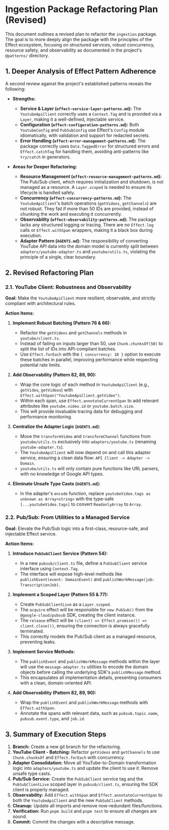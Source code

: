 # Ingestion Package Refactoring Plan (Revised)

This document outlines a revised plan to refactor the `ingestion` package. The goal is to more deeply align the package with the principles of the Effect ecosystem, focusing on structured services, robust concurrency, resource safety, and observability as documented in the project's `@patterns/` directory.

## 1. Deeper Analysis of Effect Pattern Adherence

A second review against the project's established patterns reveals the following:

*   **Strengths:**
    *   **Service & Layer (`effect-service-layer-patterns.md`):** The `YoutubeApiClient` correctly uses a `Context.Tag` and is provided via a `Layer`, making it a well-defined, injectable service.
    *   **Configuration (`effect-configuration-patterns.md`):** Both `YoutubeConfig` and `PubSubConfig` use Effect's `Config` module idiomatically, with validation and support for redacted secrets.
    *   **Error Handling (`effect-error-management-patterns.md`):** The package correctly uses `Data.TaggedError` for structured errors and `Effect.catchTag` for handling them, avoiding anti-patterns like `try/catch` in generators.

*   **Areas for Deeper Refactoring:**
    *   **Resource Management (`effect-resource-management-patterns.md`):** The Pub/Sub client, which requires initialization and shutdown, is not managed as a resource. A `Layer.scoped` is needed to ensure its lifecycle is handled safely.
    *   **Concurrency (`effect-concurrency-patterns.md`):** The `YoutubeApiClient`'s batch operations (`getVideos`, `getChannels`) are not robust. They fail if more than 50 IDs are provided, instead of chunking the work and executing it concurrently.
    *   **Observability (`effect-observability-patterns.md`):** The package lacks any structured logging or tracing. There are no `Effect.log` calls or `Effect.withSpan` wrappers, making it a black box during execution.
    *   **Adapter Pattern (`AGENTS.md`):** The responsibility of converting YouTube API data into the domain model is currently split between `adapters/youtube-adapter.ts` and `youtube/utils.ts`, violating the principle of a single, clear boundary.

## 2. Revised Refactoring Plan

### 2.1. YouTube Client: Robustness and Observability

**Goal:** Make the `YoutubeApiClient` more resilient, observable, and strictly compliant with architectural rules.

**Action Items:**

1.  **Implement Robust Batching (Pattern 76 & 66):**
    *   Refactor the `getVideos` and `getChannels` methods in `youtube/client.ts`.
    *   Instead of failing on inputs larger than 50, use `Chunk.chunksOf(50)` to split the list of IDs into API-compliant batches.
    *   Use `Effect.forEach` with the `{ concurrency: 10 }` option to execute these batches in parallel, improving performance while respecting potential rate limits.

2.  **Add Observability (Pattern 82, 89, 90):**
    *   Wrap the core logic of each method in `YoutubeApiClient` (e.g., `getVideo`, `getVideos`) with `Effect.withSpan("YoutubeApiClient.getVideo")`.
    *   Within each span, use `Effect.annotateCurrentSpan` to add relevant attributes like `youtube.video.id` or `youtube.batch.size`.
    *   This will provide invaluable tracing data for debugging and performance monitoring.

3.  **Centralize the Adapter Logic (`AGENTS.md`):**
    *   Move the `transformVideo` and `transformChannel` functions from `youtube/utils.ts` exclusively into `adapters/youtube.ts` (renaming `youtube-adapter.ts`).
    *   The `YoutubeApiClient` will now depend on and call this adapter service, ensuring a clean data flow: `API Client -> Adapter -> Domain`.
    *   `youtube/utils.ts` will only contain pure functions like URL parsers, with no knowledge of Google API types.

4.  **Eliminate Unsafe Type Casts (`AGENTS.md`):**
    *   In the adapter's `encode` function, replace `youtubeVideo.tags as unknown as Array<string>` with the type-safe `[...youtubeVideo.tags]` to convert `ReadonlyArray` to `Array`.

### 2.2. Pub/Sub: From Utilities to a Managed Service

**Goal:** Elevate the Pub/Sub logic into a first-class, resource-safe, and injectable Effect service.

**Action Items:**

1.  **Introduce `PubSubClient` Service (Pattern 54):**
    *   In a new `pubsub/client.ts` file, define a `PubSubClient` service interface using `Context.Tag`.
    *   The interface will expose high-level methods like `publishEvent(event: DomainEvent)` and `publishWorkMessage(job: TranscriptionJob)`.

2.  **Implement a Scoped Layer (Pattern 55 & 77):**
    *   Create `PubSubClientLive` as a `Layer.scoped`.
    *   The `acquire` effect will be responsible for `new PubSub()` from the `@google-cloud/pubsub` SDK, creating the client instance.
    *   The `release` effect will be `(client) => Effect.promise(() => client.close())`, ensuring the connection is always gracefully terminated.
    *   This correctly models the Pub/Sub client as a managed resource, preventing leaks.

3.  **Implement Service Methods:**
    *   The `publishEvent` and `publishWorkMessage` methods within the layer will use the `message-adapter.ts` utilities to encode the domain objects before calling the underlying SDK's `publishMessage` method.
    *   This encapsulates all implementation details, presenting consumers with a clean, domain-oriented API.

4.  **Add Observability (Pattern 82, 89, 90):**
    *   Wrap the `publishEvent` and `publishWorkMessage` methods with `Effect.withSpan`.
    *   Annotate the spans with relevant data, such as `pubsub.topic.name`, `pubsub.event.type`, and `job.id`.

## 3. Summary of Execution Steps

1.  **Branch:** Create a new git branch for the refactoring.
2.  **YouTube Client - Batching:** Refactor `getVideos` and `getChannels` to use `Chunk.chunksOf` and `Effect.forEach` with concurrency.
3.  **Adapter Consolidation:** Move all YouTube-to-Domain transformation logic into `adapters/youtube.ts` and update the client to use it. Remove unsafe type casts.
4.  **Pub/Sub Service:** Create the `PubSubClient` service tag and the `PubSubClientLive` scoped layer in `pubsub/client.ts`, ensuring the SDK client is properly managed.
5.  **Observability:** Add `Effect.withSpan` and `Effect.annotateCurrentSpan` to both the `YoutubeApiClient` and the new `PubSubClient` methods.
6.  **Cleanup:** Update all imports and remove now-redundant files/functions.
7.  **Verification:** Run `pnpm build` and `pnpm test` to ensure all changes are sound.
8.  **Commit:** Commit the changes with a descriptive message.